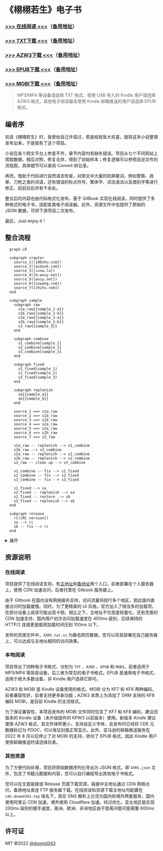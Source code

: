 # 《栩栩若生》电子书

### [>>> 在线阅读 <<<](https://cdn.dnomd343.top/xxrs/online/)（[备用地址](https://xxrs.343.re/)）

### [>>> TXT下载 <<<](https://cdn.dnomd343.top/xxrs/%E6%A0%A9%E6%A0%A9%E8%8B%A5%E7%94%9F.txt)（[备用地址](https://res.343.re/Share/XXRS/%E6%A0%A9%E6%A0%A9%E8%8B%A5%E7%94%9F.txt)）

### [>>> AZW3下载 <<<](https://cdn.dnomd343.top/xxrs/%E6%A0%A9%E6%A0%A9%E8%8B%A5%E7%94%9F.azw3)（[备用地址](https://res.343.re/Share/XXRS/%E6%A0%A9%E6%A0%A9%E8%8B%A5%E7%94%9F.azw3)）

### [>>> EPUB下载 <<<](https://cdn.dnomd343.top/xxrs/%E6%A0%A9%E6%A0%A9%E8%8B%A5%E7%94%9F.epub)（[备用地址](https://res.343.re/Share/XXRS/%E6%A0%A9%E6%A0%A9%E8%8B%A5%E7%94%9F.epub)）

### [>>> MOBI下载 <<<](https://cdn.dnomd343.top/xxrs/%E6%A0%A9%E6%A0%A9%E8%8B%A5%E7%94%9F.mobi)（[备用地址](https://res.343.re/Share/XXRS/%E6%A0%A9%E6%A0%A9%E8%8B%A5%E7%94%9F.mobi)）

> MP3/MP4 等设备请选择 TXT 格式，使用 USB 导入的 Kindle 用户请选择 AZW3 格式，其他电子阅读器及使用 Kindle 邮箱推送的用户请选择 EPUB 格式。

## 编者序

初读《栩栩若生》时，我曾给自己许诺过，若是结局皆大欢喜，就将这本小说整理发布出来，于是就有了这个项目。

小说在各个网文平台上参差不齐，章节内容均有缺失错误。项目从七个不同网站上爬取数据，相互对照，修复合并，得到了初始样本；修复逻辑可以参照自述文件的流程图，具体细节可以查阅 Commit 树记录。

再而，借助于代码进行自然语言检查，对原文中大量的防屏蔽词，例如警察、政审、刀枪之类的词语，还有错误的标点符号、繁体字、词法语法以及错别字等进行修正，前前后后共有千余处。

整合后的内容也由代码格式化发布，基于 GitBook 实现在线阅读，同时提供了多种格式的电子书，适配各类电子阅读器。此外，资源文件中也提供了原始的 JSON 数据，可供下游项目二次发布。

最后，Just enjoy it！

## 整合流程

```mermaid
  graph LR

  subgraph crawler
    source_1([108shu.com])
    source_2([aidusk.com])
    source_3([ixsw.la])
    source_4([m.wxsy.net])
    source_5([wxsy.net])
    source_6([xswang.com])
    source_7([zhihu.com])
  end

  subgraph sample
    subgraph raw
      s1a_raw{{sample_1-a}}
      s1b_raw{{sample_1-b}}
      s2a_raw{{sample_2-a}}
      s2b_raw{{sample_2-b}}
      s3_raw{{sample_3}}
    end

    subgraph combine
      s1_combine[sample_1]
      s2_combine[sample_2]
      s3_combine[sample_3]
    end

    subgraph fixed
      s1_fixed(sample_1)
      s2_fixed(sample_2)
      s3_fixed(sample_3)
    end

    subgraph replenish
      sa{{sample_a}}
      sb{{sample_b}}
    end

    source_1 ==> s1a_raw
    source_2 ==> s1b_raw
    source_3 ==> s1b_raw
    source_4 ==> s2a_raw
    source_5 ==> s2a_raw
    source_6 ==> s2b_raw
    source_7 ==> s3_raw

    s1a_raw -- replenish --> s1_combine
    s1b_raw --> s1_combine
    s2a_raw -- replenish --> s2_combine
    s2b_raw -- replenish --> s2_combine
    s3_raw -- clean up --> s3_combine

    s1_combine -- fix --> s1_fixed
    s2_combine -- fix --> s2_fixed
    s3_combine -- fix --> s3_fixed

    s1_fixed --> sa
    s2_fixed -- replenish --> sa
    s2_fixed -. restore .-> sb
    s3_fixed -- replenish --> sb
  end

  subgraph release
    rc([RC version])
    sa --> rc
    sb -- fix --> rc
  end

```

<details>

<summary>展开</summary>

### 数据来源

+ [`108shu.com`](./src/crawler/108shu.com) ：[http://www.108shu.com/book/54247/](http://www.108shu.com/book/54247/)

+ [`aidusk.com`](./src/crawler/aidusk.com) ：[http://www.aidusk.com/t/134659/](http://www.aidusk.com/t/134659/)

+ [`ixsw.la`](./src/crawler/ixsw.la) ：[https://www.ixsw.la/ks82668/](https://www.ixsw.la/ks82668/)

+ [`m.wxsy.net`](./src/crawler/m.wxsy.net) ：[https://m.wxsy.net/novel/57104/](https://m.wxsy.net/novel/57104/)

+ [`wxsy.net`](./src/crawler/wxsy.net) ：[https://www.wxsy.net/novel/57104/](https://www.wxsy.net/novel/57104/)

+ [`xswang.com`](./src/crawler/xswang.com) ：[https://www.xswang.com/book/56718/](https://www.xswang.com/book/56718/)

+ [`zhihu.com`](./src/crawler/zhihu.com) ：[https://www.zhihu.com/column/c_1553471910075449344](https://www.zhihu.com/column/c_1553471910075449344)

### 样本处理

+ 爬虫获得五份 [`raw`](./sample/raw/) 样本：

  + `sample_1-a`
  + `sample_1-b`
  + `sample_2-a`
  + `sample_2-b`
  + `sample_3`

+ 简单合并后获得三份 [`combine`](./sample/combine/) 样本：

  + `sample_1`
  + `sample_2`
  + `sample_3`

+ 对照修复错误，获得三组 [`fixed`](./sample/fixed/) 样本。

+ 合并样本，获得两组 [`replenish`](./sample/replenish/) 样本：

  + `sample_a`
  + `sample_b`

+ 修复合并，得到 [`RC`](./release/) 样本。

### 内容发布

+ `RC-1` ：初始合并版本

+ `RC-2` ：修复部分屏蔽词与语法错误

+ `RC-3` ：修复繁体中文错误

+ `RC-4` ：修复标点符号错误

+ `RC-5` ：错误修复及发布样式增强

</details>

## 资源说明

### 在线阅读

项目提供了在线阅读支持，有[主地址](https://cdn.dnomd343.top/xxrs/online/)和[备地址](https://xxrs.343.re/)两个入口，前者部署在个人服务器上，使用 CDN 加速访问，后者托管在 Gitbook 服务器上。

由于 Gitbook 在国内没有网络服务支持，访问流量将绕行多个地区，因此国内直接访问时加载缓慢。同时，为了更精美的 UI 风格，官方加入了相当多的加载项，在部分设备上阅读可能出现卡顿。相比之下，主地址不仅高度轻量化，还有完善的 CDN 加速支持，国内用户初次访问加载速度在 400ms 级别，后续保持的 HTTP/2 连接更是能把加载时间压到 100ms 以下。

发布的资源文件中，`XXRS.tar.xz` 为静态网页数据，您可以将其部署在自己服务器上，可以达成与主地址相同的访问效果。

### 本地阅读

项目导出了四种电子书格式，分别为 `TXT` 、`AZW3` 、`EPUB` 和 `MOBI`。前者适用于 MP3/MP4 等简易设备，后三者为常见的电子书格式。EPUB 是通用电子书格式，适用于绝大多数设备，非 Kindle 用户选择它即可。

AZW3 和 MOBI 是 Kindle 设备使用的格式。MOBI 分为 KF7 和 KF8 两种编码，前者兼容性好，后者支持更多新功能；AZW3 本质上为添加了 DRM 支持的 KF8 编码 MOBI，是目前 Kindle 的主流格式。

为了保证兼容性，本项目发布的 MOBI 文件同时包含了 KF7 和 KF8 编码，建议旧版本的 Kindle 设备（未升级固件的 KPW3 以前版本）使用。新版本 Kindle 建议使用 AZW3 格式，其文件体积更小，支持自定义字体，且发布时已经将 CDE 元数据标记为 PDOC，可以保证封面正常显示。此外，亚马逊的邮箱推送服务在 2022 年 8 月以后停止了对 MOBI 的支持，转向了 EPUB 格式，因此 Kindle 用户使用邮箱推送时请选择后者。

### 其他资源

为了方便代码处理，项目将原始数据序列化导出为 JSON 格式，即 `XXRS.json` 文件，包含了书籍元数据和内容，您可以自行编程导出其他电子书格式。

您可以在文首链接或 Release 页面下载资源，链接中主地址通过 CDN 网络访问，备用地址直连 FTP 服务器下载。在线阅读和资源下载主地址均配置在 `cdn.dnomd343.top` 域名下，其在 DNS 解析上分流为国内和境外两套服务，国内使用阿里云 CDN 加速，境外使用 Cloudflare 加速。经过优化，亚太地区能实现 200ms 级别的握手速度，美洲、欧洲、非洲地区由于距离问题可能需要 600ms 以上。

## 许可证

MIT ©2022 [@dnomd343](https://github.com/dnomd343)
